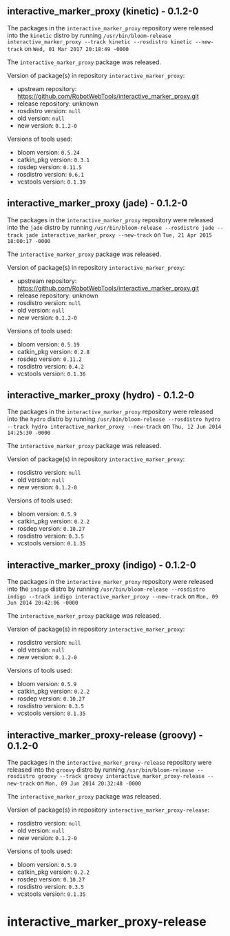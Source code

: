 ## interactive_marker_proxy (kinetic) - 0.1.2-0

The packages in the `interactive_marker_proxy` repository were released into the `kinetic` distro by running `/usr/bin/bloom-release interactive_marker_proxy --track kinetic --rosdistro kinetic --new-track` on `Wed, 01 Mar 2017 20:18:49 -0000`

The `interactive_marker_proxy` package was released.

Version of package(s) in repository `interactive_marker_proxy`:

- upstream repository: https://github.com/RobotWebTools/interactive_marker_proxy.git
- release repository: unknown
- rosdistro version: `null`
- old version: `null`
- new version: `0.1.2-0`

Versions of tools used:

- bloom version: `0.5.24`
- catkin_pkg version: `0.3.1`
- rosdep version: `0.11.5`
- rosdistro version: `0.6.1`
- vcstools version: `0.1.39`


## interactive_marker_proxy (jade) - 0.1.2-0

The packages in the `interactive_marker_proxy` repository were released into the `jade` distro by running `/usr/bin/bloom-release --rosdistro jade --track jade interactive_marker_proxy --new-track` on `Tue, 21 Apr 2015 18:00:17 -0000`

The `interactive_marker_proxy` package was released.

Version of package(s) in repository `interactive_marker_proxy`:
- upstream repository: https://github.com/RobotWebTools/interactive_marker_proxy.git
- release repository: unknown
- rosdistro version: `null`
- old version: `null`
- new version: `0.1.2-0`

Versions of tools used:
- bloom version: `0.5.19`
- catkin_pkg version: `0.2.8`
- rosdep version: `0.11.2`
- rosdistro version: `0.4.2`
- vcstools version: `0.1.36`


## interactive_marker_proxy (hydro) - 0.1.2-0

The packages in the `interactive_marker_proxy` repository were released into the `hydro` distro by running `/usr/bin/bloom-release --rosdistro hydro --track hydro interactive_marker_proxy --new-track` on `Thu, 12 Jun 2014 14:25:30 -0000`

The `interactive_marker_proxy` package was released.

Version of package(s) in repository `interactive_marker_proxy`:
- rosdistro version: `null`
- old version: `null`
- new version: `0.1.2-0`

Versions of tools used:
- bloom version: `0.5.9`
- catkin_pkg version: `0.2.2`
- rosdep version: `0.10.27`
- rosdistro version: `0.3.5`
- vcstools version: `0.1.35`


## interactive_marker_proxy (indigo) - 0.1.2-0

The packages in the `interactive_marker_proxy` repository were released into the `indigo` distro by running `/usr/bin/bloom-release --rosdistro indigo --track indigo interactive_marker_proxy --new-track` on `Mon, 09 Jun 2014 20:42:06 -0000`

The `interactive_marker_proxy` package was released.

Version of package(s) in repository `interactive_marker_proxy`:
- rosdistro version: `null`
- old version: `null`
- new version: `0.1.2-0`

Versions of tools used:
- bloom version: `0.5.9`
- catkin_pkg version: `0.2.2`
- rosdep version: `0.10.27`
- rosdistro version: `0.3.5`
- vcstools version: `0.1.35`


## interactive_marker_proxy-release (groovy) - 0.1.2-0

The packages in the `interactive_marker_proxy-release` repository were released into the `groovy` distro by running `/usr/bin/bloom-release --rosdistro groovy --track groovy interactive_marker_proxy-release --new-track` on `Mon, 09 Jun 2014 20:32:48 -0000`

The `interactive_marker_proxy` package was released.

Version of package(s) in repository `interactive_marker_proxy-release`:
- rosdistro version: `null`
- old version: `null`
- new version: `0.1.2-0`

Versions of tools used:
- bloom version: `0.5.9`
- catkin_pkg version: `0.2.2`
- rosdep version: `0.10.27`
- rosdistro version: `0.3.5`
- vcstools version: `0.1.35`


interactive_marker_proxy-release
================================
